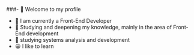 

<!--
**AlanFelipeAliske/AlanFelipeAliske** is a ✨ _special_ ✨ repository because its `README.md` (this file) appears on your GitHub profile.

Here are some ideas to get you started:
-->
###- 👋 Welcome to my profile

- 🔭 I am currently a Front-End Developer
- 🌱 Studying and deepening my knowledge, mainly in the area of Front-End development
- 🌱 studying systems analysis and development
- 😀 I like to learn


